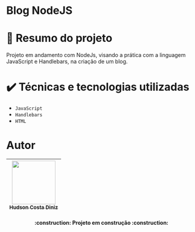 # Blog NodeJS

# 📒 Resumo do projeto
Projeto em andamento com NodeJs, visando a prática com a linguagem JavaScript e Handlebars, na criação de um blog.

# ✔️ Técnicas e tecnologias utilizadas

- ``JavaScript``
- ``Handlebars``
-  ``HTML``

# Autor

| [<img loading="lazy" src="https://avatars.githubusercontent.com/u/118493676?s=400&u=eae7b24e6d89f8a5695924eaed39a41acc1dfd5c&v=4" width=115><br><sub>Hudson Costa Diniz</sub>](https://github.com/Hudson390) |  
| :---: |

<h4 align="center"> 
    :construction:  Projeto em construção  :construction:
</h4>
